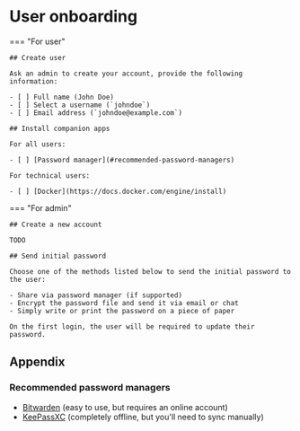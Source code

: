 # User onboarding

=== "For user"

    ## Create user

    Ask an admin to create your account, provide the following information:

    - [ ] Full name (John Doe)
    - [ ] Select a username (`johndoe`)
    - [ ] Email address (`johndoe@example.com`)

    ## Install companion apps

    For all users:

    - [ ] [Password manager](#recommended-password-managers)

    For technical users:

    - [ ] [Docker](https://docs.docker.com/engine/install)

=== "For admin"

    ## Create a new account

    TODO

    ## Send initial password

    Choose one of the methods listed below to send the initial password to the user:

    - Share via password manager (if supported)
    - Encrypt the password file and send it via email or chat
    - Simply write or print the password on a piece of paper

    On the first login, the user will be required to update their password.

## Appendix

### Recommended password managers

- [Bitwarden](https://bitwarden.com/download) (easy to use, but requires an online account)
- [KeePassXC](https://keepassxc.org) (completely offline, but you'll need to sync manually)
